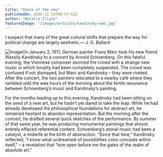 ```yaml
---
title: "Shock of the new"
publishedOn: 2019-11-13T00:57:42Z
author: "Natalia Illyin"
featuredImage: "/images/articles/kandinsky-web.jpg"
---
```


I suspect that many of the great cultural shifts that prepare the way for political change are largely aesthetic.— J. G. Ballard

![Image](/images/articles/kandinsky-web.jpg)On January 2, 1911, German painter Franz Marc took his new friend Wassily Kandinsky to a concert by Arnold Schoenberg. On this fateful evening, the Viennese composer stunned the crowd with a strange new music in which tonality had been completely suspended. The crowd was confused if not dismayed, but Marc and Kandinsky – they were riveted. After the concert, the two painters relocated to a nearby café where they rambled until the wee hours of the morning about the fertile resonance between Schoenberg’s music and Kandinsky’s painting.

For the months leading up to this evening, Kandinsky had been sitting on the seed of a new art, but he hadn’t yet dared to take the leap. While he had already developed the philosophical foundations for abstract art, he remained hesitant to abandon representation. But the morning after the concert, he drafted several quick sketches of the performance. By summer of that same year, he was producing monumental paintings that almost entirely effaced referential content. Schoenberg’s atonal music had been a catalyst, a midwife at the birth of abstraction. “Since that time,” Kandinsky reflected, “I know what undreamed-of possibilities color conceals within itself,” – a revelation that “tore open before me the gates of the realm of absolute art.”

‍
